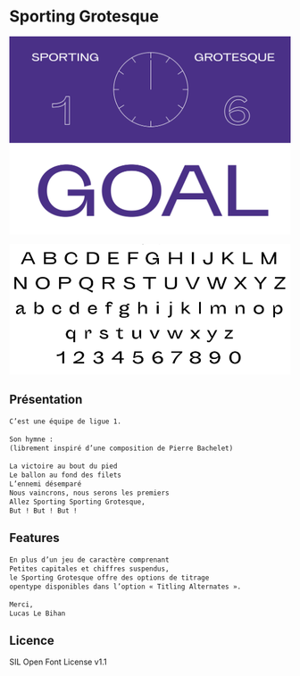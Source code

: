 # Sporting Grotesque

![Maillot](documentation/Score.jpg)

![Specimen](documentation/specimen.png)

## Présentation

```
C’est une équipe de ligue 1.

Son hymne :
(librement inspiré d’une composition de Pierre Bachelet)

La victoire au bout du pied
Le ballon au fond des filets
L’ennemi désemparé
Nous vaincrons, nous serons les premiers
Allez Sporting Sporting Grotesque,
But ! But ! But !
```

## Features

```
En plus d’un jeu de caractère comprenant
Petites capitales et chiffres suspendus,
le Sporting Grotesque offre des options de titrage
opentype disponibles dans l’option « Titling Alternates ».

Merci,
Lucas Le Bihan
```

## Licence

SIL Open Font License v1.1
